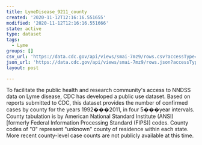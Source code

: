 ```yaml
---
title: LymeDisease_9211_county
created: '2020-11-12T12:16:16.551655'
modified: '2020-11-12T12:16:16.551666'
state: active
type: dataset
tags:
  - Lyme
groups: []
csv_url: 'https://data.cdc.gov/api/views/smai-7mz9/rows.csv?accessType=DOWNLOAD'
json_url: 'https://data.cdc.gov/api/views/smai-7mz9/rows.json?accessType=DOWNLOAD'
layout: post

---
```

To facilitate the public health and research community's access to NNDSS data on Lyme disease, CDC has developed a public use dataset. Based on reports submitted to CDC, this dataset provides the number of confirmed cases by county for the years 1992���2011, in four 5���year intervals. County tabulation is by American National Standard Institute (ANSI) [formerly Federal Information Processing Standard (FIPS)] codes. County codes of "0" represent "unknown" county of residence within each state. More recent county-level case counts are not publicly available at this time.

